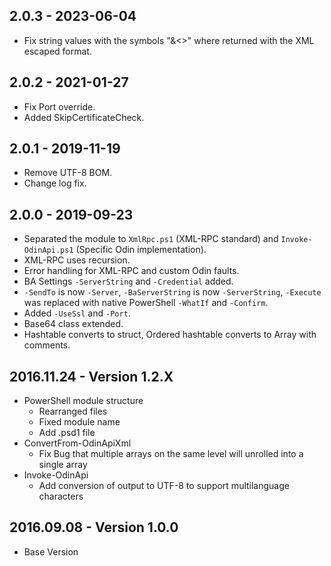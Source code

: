 ## 2.0.3 - 2023-06-04
* Fix string values with the symbols "&<>" where returned with the XML escaped format.

## 2.0.2 - 2021-01-27
* Fix Port override.
* Added SkipCertificateCheck.

## 2.0.1 - 2019-11-19
* Remove UTF-8 BOM.
* Change log fix.

## 2.0.0 - 2019-09-23
* Separated the module to `XmlRpc.ps1` (XML-RPC standard) and `Invoke-OdinApi.ps1` (Specific Odin implementation).
* XML-RPC uses recursion.
* Error handling for XML-RPC and custom Odin faults.
* BA Settings `-ServerString` and `-Credential` added.
* `-SendTo` is now `-Server`, `-BaServerString` is now `-ServerString`, `-Execute` was replaced with native PowerShell `-WhatIf` and `-Confirm`.
* Added `-UseSsl` and `-Port`.
* Base64 class extended.
* Hashtable converts to struct, Ordered hashtable converts to Array with comments.

## 2016.11.24 - Version 1.2.X
* PowerShell module structure
  * Rearranged files
  * Fixed module name
  * Add .psd1 file
* ConvertFrom-OdinApiXml
  * Fix Bug that multiple arrays on the same level will unrolled into a single array
* Invoke-OdinApi
  * Add conversion of output to UTF-8 to support multilanguage characters

## 2016.09.08 - Version 1.0.0
* Base Version
